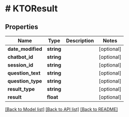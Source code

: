 # # KTOResult

## Properties

Name | Type | Description | Notes
------------ | ------------- | ------------- | -------------
**date_modified** | **string** |  | [optional] 
**chatbot_id** | **string** |  | [optional] 
**session_id** | **string** |  | [optional] 
**question_text** | **string** |  | [optional] 
**question_type** | **string** |  | [optional] 
**result_type** | **string** |  | [optional] 
**result** | **float** |  | [optional] 

[[Back to Model list]](../../README.md#documentation-for-models) [[Back to API list]](../../README.md#documentation-for-api-endpoints) [[Back to README]](../../README.md)


